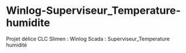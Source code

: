 # Winlog-Superviseur_Temperature-humidite
Projet délice CLC Slimen : Winlog Scada : Superviseur_Temperature humidité

